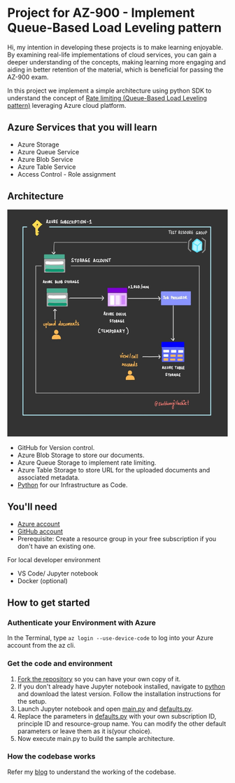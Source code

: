 # Project for AZ-900 - Implement Queue-Based Load Leveling pattern

Hi, my intention in developing these projects is to make learning enjoyable. By examining real-life implementations of cloud services, you can gain a deeper understanding of the concepts, making learning more engaging and aiding in better retention of the material, which is beneficial for passing the AZ-900 exam.

In this project we implement a simple architecture using python SDK to understand the concept of [Rate limiting (Queue-Based Load Leveling pattern)](https://shubhangivashist.medium.com/queue-based-load-leveling-pattern-in-cloud-hosted-applications-039b2ad8f378) leveraging Azure cloud platform.  

## Azure Services that you will learn
- Azure Storage
- Azure Queue Service
- Azure Blob Service
- Azure Table Service
- Access Control - Role assignment

## Architecture 

![diagram](architecture.jpg)

- GitHub for Version control.
- Azure Blob Storage to store our documents.
- Azure Queue Storage to implement rate limiting.
- Azure Table Storage to store URL for the uploaded documents and associated metadata. 
- [Python](https://learn.microsoft.com/en-us/azure/developer/python/sdk/azure-sdk-overview) for our Infrastructure as Code.

## You'll need

- [Azure account](azure.com/free)
- [GitHub account](github.com/join)
- Prerequisite: Create a resource group in your free subscription if you don't have an existing one. 

For local developer environment

- VS Code/ Jupyter notebook
- Docker (optional)

## How to get started

### Authenticate your Environment with Azure
In the Terminal, type `az login --use-device-code` to log into your Azure account from the az cli.

### Get the code and environment

1. [Fork the repository](https://docs.github.com/pull-requests/collaborating-with-pull-requests/working-with-forks/about-forks) so you can have your own copy of it. 
2. If you don't already have Jupyter notebook installed, navigate to [python](https://jupyter.org/) and download the latest version. Follow the installation instructions for the setup.
3. Launch Jupyter notebook and open [main.py](main.py) and [defaults.py](defaults.py). 
4. Replace the parameters in [defaults.py](defaults.py) with your own subscription ID, principle ID and resource-group name. You can modify the other default parameters or leave them as it is(your choice).
5. Now execute main.py to build the sample architecture.

### How the codebase works
Refer my [blog](https://shubhangivashist.medium.com/queue-based-load-leveling-pattern-in-cloud-hosted-applications-039b2ad8f378) to understand the working of the codebase.
        
